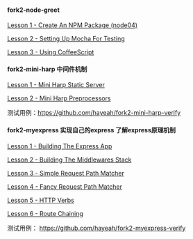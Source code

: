 
#### fork2-node-greet

[Lesson 1 - Create An NPM Package (node04)](https://gist.github.com/mtmzorro/af4751a652b27c53e050)

[Lesson 2 - Setting Up Mocha For Testing](https://gist.github.com/mtmzorro/ef8aecbdbd7f8de0428c)

[Lesson 3 - Using CoffeeScript](https://gist.github.com/mtmzorro/7db19b24c2cdfa29fb50)


#### fork2-mini-harp 中间件机制

[Lesson 1 - Mini Harp Static Server](https://gist.github.com/mtmzorro/001ef37b744296fb9ba2)

[Lesson 2 - Mini Harp Preprocessors](https://gist.github.com/mtmzorro/001ef37b744296fb9ba2)

测试用例：https://github.com/hayeah/fork2-mini-harp-verify


#### fork2-myexpress 实现自己的express 了解express原理机制

[Lesson 1 - Building The Express App](https://gist.github.com/mtmzorro/2d080b34d59900bff819)

[Lesson 2 - Building The Middlewares Stack](https://gist.github.com/mtmzorro/05cdb547255e47a2bc81)

[Lesson 3 - Simple Request Path Matcher](https://gist.github.com/mtmzorro/15a71bf86b2e4353e89b)

[Lesson 4 - Fancy Request Path Matcher](https://gist.github.com/mtmzorro/7ab1344947f7a7631676)

[Lesson 5 - HTTP Verbs](https://gist.github.com/mtmzorro/f8bb415617e532596bfb)

[Lesson 6 - Route Chaining](https://gist.github.com/mtmzorro/523ad8233b10083fb3f8)

测试用例： https://github.com/hayeah/fork2-myexpress-verify


